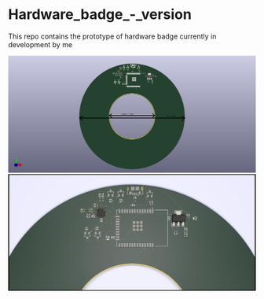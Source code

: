 # Hardware_badge_-_version
This repo contains the prototype of hardware badge currently in development by me

<img src = " https://github.com/ONEV2/Hardware_badge_-_version/blob/main/Images/Badge_v1_1.jpg">

<img src = "https://github.com/ONEV2/Hardware_badge_-_version/blob/main/Images/Badge_v1.jpg">
